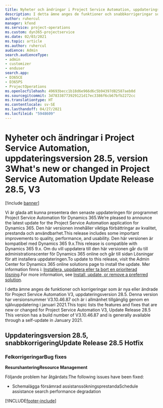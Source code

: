 ```yaml
---
title: Nyheter och ändringar i Project Service Automation, uppdateringsversion 28.5, snabbkorrigering, version 3
description: I detta ämne anges de funktioner och snabbkorrigeringar som finns tillgängliga i Project Service Automation, uppdateringsversion 28.5, snabbkorrigering, version 3.
author: ruhercul
manager: kfend
ms.service: project-operations
ms.custom: dyn365-projectservice
ms.date: 02/03/2021
ms.topic: article
ms.author: ruhercul
audience: Admin
search.audienceType:
- admin
- customizer
- enduser
search.app:
- D365CE
- D365PS
- ProjectOperations
ms.openlocfilehash: 49693becc1b18d6e966d6c5b94397d82587aeb0d
ms.sourcegitcommit: 3d78338773929121d17ec3386f6cb67bfb2272cc
ms.translationtype: HT
ms.contentlocale: sv-SE
ms.lasthandoff: 04/27/2021
ms.locfileid: "5948609"
---
```

# <a name="whats-new-or-changed-in-project-service-automation-update-release-285-v3"></a><span data-ttu-id="14954-103">Nyheter och ändringar i Project Service Automation, uppdateringsversion 28.5, version 3</span><span class="sxs-lookup"><span data-stu-id="14954-103">What's new or changed in Project Service Automation Update Release 28.5, V3</span></span>

[!include [banner](../includes/psa-now-project-operations.md)]

<span data-ttu-id="14954-104">Vi är glada att kunna presentera den senaste uppdateringen för programmet Project Service Automation för Dynamics 365.</span><span class="sxs-lookup"><span data-stu-id="14954-104">We’re pleased to announce the latest update for the Project Service Automation application for Dynamics 365.</span></span> <span data-ttu-id="14954-105">Den här versionen innehåller viktiga förbättringar av kvalitet, prestanda och användbarhet.</span><span class="sxs-lookup"><span data-stu-id="14954-105">This release includes some important improvements to quality, performance, and usability.</span></span> <span data-ttu-id="14954-106">Den här versionen är kompatibel med Dynamics 365 9.x.</span><span class="sxs-lookup"><span data-stu-id="14954-106">This release is compatible with Dynamics 365 9.x.</span></span> <span data-ttu-id="14954-107">Om du vill uppdatera till den här versionen går du till administrationscenter för Dynamics 365 online och går till sidan Lösningar för att installera uppdateringen.</span><span class="sxs-lookup"><span data-stu-id="14954-107">To update to this release, visit the Admin Center for Dynamics 365 online solutions page to install the update.</span></span> <span data-ttu-id="14954-108">Mer information finns i: [Installera, uppdatera eller ta bort en prioriterad lösning](/power-platform/admin/install-remove-preferred-solution).</span><span class="sxs-lookup"><span data-stu-id="14954-108">For more information, see [Install, update, or remove a preferred solution](/power-platform/admin/install-remove-preferred-solution).</span></span>

<span data-ttu-id="14954-109">I detta ämne anges de funktioner och korrigeringar som är nya eller ändrade för Project Service Automation V3, uppdateringsversion 28.5. Denna version har versionsnummer V3.10.46.87 och är i allmänhet tillgänglig genom en självuppdatering i januari 2021.</span><span class="sxs-lookup"><span data-stu-id="14954-109">This topic lists the features and fixes that are new or changed for Project Service Automation V3, Update Release 28.5 This version has a build number of V3.10.46.87 and is generally available through a self-update in January 2021.</span></span>

## <a name="update-release-285-hotfix"></a><span data-ttu-id="14954-110">Uppdateringsversion 28.5, snabbkorrigering</span><span class="sxs-lookup"><span data-stu-id="14954-110">Update Release 28.5 Hotfix</span></span>

### <a name="bug-fixes"></a><span data-ttu-id="14954-111">Felkorrigeringar</span><span class="sxs-lookup"><span data-stu-id="14954-111">Bug fixes</span></span>

<span data-ttu-id="14954-112">**Resurshantering**</span><span class="sxs-lookup"><span data-stu-id="14954-112">**Resource Management**</span></span>

<span data-ttu-id="14954-113">Följande problem har åtgärdats:</span><span class="sxs-lookup"><span data-stu-id="14954-113">The following issues have been fixed:</span></span>

- <span data-ttu-id="14954-114">Schemalägga försämrad assistanssökningsprestanda</span><span class="sxs-lookup"><span data-stu-id="14954-114">Schedule assistance search performance degradation</span></span>



[!INCLUDE[footer-include](../includes/footer-banner.md)]